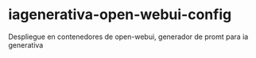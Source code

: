 # iagenerativa-open-webui-config
Despliegue en contenedores de open-webui, generador de promt para ia generativa
